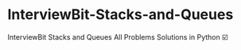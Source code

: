# InterviewBit-Stacks-and-Queues
InterviewBit Stacks and Queues All Problems Solutions in Python ☑️
